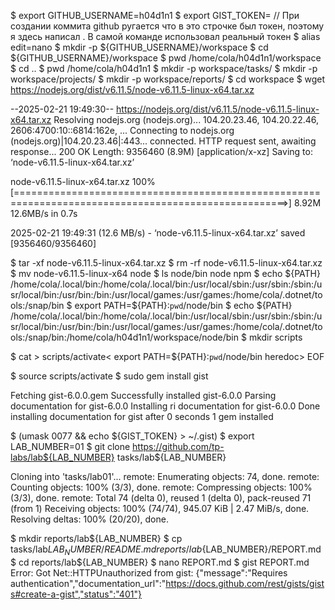 $ export GITHUB_USERNAME=h04d1n1
$ export GIST_TOKEN=<token> // При создании коммита github ругается что в это строчке был токен, поэтому я здесь написал <token>. В самой команде использовал реальный токен 
$ alias edit=nano
$ mkdir -p ${GITHUB_USERNAME}/workspace
$ cd ${GITHUB_USERNAME}/workspace
$ pwd
/home/cola/h04d1n1/workspace
$ cd ..
$ pwd
/home/cola/h04d1n1
$ mkdir -p workspace/tasks/
$ mkdir -p workspace/projects/
$ mkdir -p workspace/reports/
$ cd workspace
$ wget https://nodejs.org/dist/v6.11.5/node-v6.11.5-linux-x64.tar.xz

--2025-02-21 19:49:30--  https://nodejs.org/dist/v6.11.5/node-v6.11.5-linux-x64.tar.xz
Resolving nodejs.org (nodejs.org)... 104.20.23.46, 104.20.22.46, 2606:4700:10::6814:162e, ...
Connecting to nodejs.org (nodejs.org)|104.20.23.46|:443... connected.
HTTP request sent, awaiting response... 200 OK
Length: 9356460 (8.9M) [application/x-xz]
Saving to: ‘node-v6.11.5-linux-x64.tar.xz’

node-v6.11.5-linux-x64.tar.xz                   100%[=====================================================================================================>]   8.92M  12.6MB/s    in 0.7s    

2025-02-21 19:49:31 (12.6 MB/s) - ‘node-v6.11.5-linux-x64.tar.xz’ saved [9356460/9356460]

$ tar -xf node-v6.11.5-linux-x64.tar.xz
$ rm -rf node-v6.11.5-linux-x64.tar.xz
$ mv node-v6.11.5-linux-x64 node
$ ls node/bin
node  npm
$ echo ${PATH}
/home/cola/.local/bin:/home/cola/.local/bin:/usr/local/sbin:/usr/sbin:/sbin:/usr/local/bin:/usr/bin:/bin:/usr/local/games:/usr/games:/home/cola/.dotnet/tools:/snap/bin
$ export PATH=${PATH}:`pwd`/node/bin
$ echo ${PATH}
/home/cola/.local/bin:/home/cola/.local/bin:/usr/local/sbin:/usr/sbin:/sbin:/usr/local/bin:/usr/bin:/bin:/usr/local/games:/usr/games:/home/cola/.dotnet/tools:/snap/bin:/home/cola/h04d1n1/workspace/node/bin
$ mkdir scripts

$ cat > scripts/activate<<EOF
heredoc> export PATH=\${PATH}:`pwd`/node/bin
heredoc> EOF

$ source scripts/activate
$ sudo gem install gist

Fetching gist-6.0.0.gem
Successfully installed gist-6.0.0
Parsing documentation for gist-6.0.0
Installing ri documentation for gist-6.0.0
Done installing documentation for gist after 0 seconds
1 gem installed

$ (umask 0077 && echo ${GIST_TOKEN} > ~/.gist)
$ export LAB_NUMBER=01
$ git clone https://github.com/tp-labs/lab${LAB_NUMBER} tasks/lab${LAB_NUMBER}

Cloning into 'tasks/lab01'...
remote: Enumerating objects: 74, done.
remote: Counting objects: 100% (3/3), done.
remote: Compressing objects: 100% (3/3), done.
remote: Total 74 (delta 0), reused 1 (delta 0), pack-reused 71 (from 1)
Receiving objects: 100% (74/74), 945.07 KiB | 2.47 MiB/s, done.
Resolving deltas: 100% (20/20), done.

$ mkdir reports/lab${LAB_NUMBER}
$ cp tasks/lab${LAB_NUMBER}/README.md reports/lab${LAB_NUMBER}/REPORT.md
$ cd reports/lab${LAB_NUMBER}
$ nano REPORT.md
$ gist REPORT.md
Error: Got Net::HTTPUnauthorized from gist: {"message":"Requires authentication","documentation_url":"https://docs.github.com/rest/gists/gists#create-a-gist","status":"401"}
